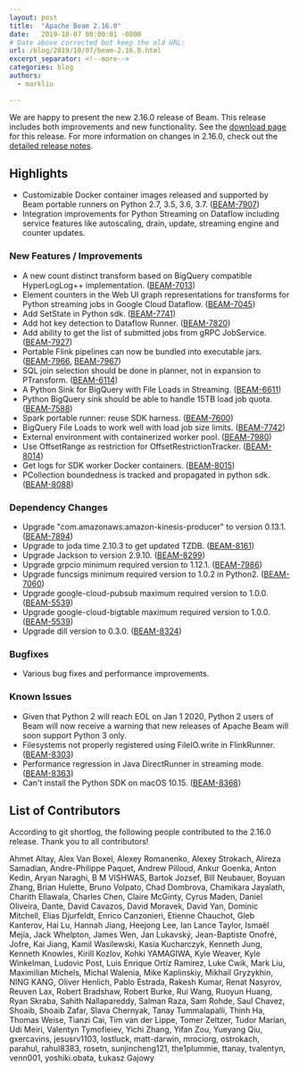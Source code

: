 ```yaml
---
layout: post
title:  "Apache Beam 2.16.0"
date:   2019-10-07 00:00:01 -0800
# Date above corrected but keep the old URL:
url: /blog/2019/10/07/beam-2.16.0.html
excerpt_separator: <!--more-->
categories: blog
authors:
  - markliu

---
```

<!--
Licensed under the Apache License, Version 2.0 (the "License");
you may not use this file except in compliance with the License.
You may obtain a copy of the License at

http://www.apache.org/licenses/LICENSE-2.0

Unless required by applicable law or agreed to in writing, software
distributed under the License is distributed on an "AS IS" BASIS,
WITHOUT WARRANTIES OR CONDITIONS OF ANY KIND, either express or implied.
See the License for the specific language governing permissions and
limitations under the License.
-->

We are happy to present the new 2.16.0 release of Beam. This release includes both improvements and new functionality.
See the [download page](/get-started/downloads/#2160-2019-10-07) for this release.<!--more-->
For more information on changes in 2.16.0, check out the
[detailed release notes](https://issues.apache.org/jira/secure/ReleaseNote.jspa?projectId=12319527&version=12345494).

## Highlights

 * Customizable Docker container images released and supported by Beam portable runners on Python 2.7, 3.5, 3.6, 3.7. ([BEAM-7907](https://issues.apache.org/jira/browse/BEAM-7907))
 * Integration improvements for Python Streaming on Dataflow including service features like autoscaling, drain, update, streaming engine and counter updates.


### New Features / Improvements

* A new count distinct transform based on BigQuery compatible HyperLogLog++ implementation. ([BEAM-7013](https://issues.apache.org/jira/browse/BEAM-7013))
* Element counters in the Web UI graph representations for transforms for Python streaming jobs in Google Cloud Dataflow. ([BEAM-7045](https://issues.apache.org/jira/browse/BEAM-7045))
* Add SetState in Python sdk. ([BEAM-7741](https://issues.apache.org/jira/browse/BEAM-7741))
* Add hot key detection to Dataflow Runner. ([BEAM-7820](https://issues.apache.org/jira/browse/BEAM-7820))
* Add ability to get the list of submitted jobs from gRPC JobService. ([BEAM-7927](https://issues.apache.org/jira/browse/BEAM-7927))
* Portable Flink pipelines can now be bundled into executable jars. ([BEAM-7966](https://issues.apache.org/jira/browse/BEAM-7966), [BEAM-7967](https://issues.apache.org/jira/browse/BEAM-7967))
* SQL join selection should be done in planner, not in expansion to PTransform. ([BEAM-6114](https://issues.apache.org/jira/browse/BEAM-6114))
* A Python Sink for BigQuery with File Loads in Streaming. ([BEAM-6611](https://issues.apache.org/jira/browse/BEAM-6611))
* Python BigQuery sink should be able to handle 15TB load job quota. ([BEAM-7588](https://issues.apache.org/jira/browse/BEAM-7588))
* Spark portable runner: reuse SDK harness. ([BEAM-7600](https://issues.apache.org/jira/browse/BEAM-7600))
* BigQuery File Loads to work well with load job size limits. ([BEAM-7742](https://issues.apache.org/jira/browse/BEAM-7742))
* External environment with containerized worker pool. ([BEAM-7980](https://issues.apache.org/jira/browse/BEAM-7980))
* Use OffsetRange as restriction for OffsetRestrictionTracker. ([BEAM-8014](https://issues.apache.org/jira/browse/BEAM-8014))
* Get logs for SDK worker Docker containers. ([BEAM-8015](https://issues.apache.org/jira/browse/BEAM-8015))
* PCollection boundedness is tracked and propagated in python sdk. ([BEAM-8088](https://issues.apache.org/jira/browse/BEAM-8088))


### Dependency Changes

* Upgrade "com.amazonaws:amazon-kinesis-producer" to version 0.13.1. ([BEAM-7894](https://issues.apache.org/jira/browse/BEAM-7894))
* Upgrade to joda time 2.10.3 to get updated TZDB. ([BEAM-8161](https://issues.apache.org/jira/browse/BEAM-8161))
* Upgrade Jackson to version 2.9.10. ([BEAM-8299](https://issues.apache.org/jira/browse/BEAM-8299))
* Upgrade grpcio minimum required version to 1.12.1. ([BEAM-7986](https://issues.apache.org/jira/browse/BEAM-7986))
* Upgrade funcsigs minimum required version to 1.0.2 in Python2. ([BEAM-7060](https://issues.apache.org/jira/browse/BEAM-7060))
* Upgrade google-cloud-pubsub maximum required version to 1.0.0. ([BEAM-5539](https://issues.apache.org/jira/browse/BEAM-5539))
* Upgrade google-cloud-bigtable maximum required version to 1.0.0. ([BEAM-5539](https://issues.apache.org/jira/browse/BEAM-5539))
* Upgrade dill version to 0.3.0. ([BEAM-8324](https://issues.apache.org/jira/browse/BEAM-8324))


### Bugfixes

* Various bug fixes and performance improvements.


### Known Issues

* Given that Python 2 will reach EOL on Jan 1 2020, Python 2 users of Beam will now receive a warning that new releases of Apache Beam will soon support Python 3 only.
* Filesystems not properly registered using FileIO.write in FlinkRunner. ([BEAM-8303](https://issues.apache.org/jira/browse/BEAM-8303))
* Performance regression in Java DirectRunner in streaming mode. ([BEAM-8363](https://issues.apache.org/jira/browse/BEAM-8363))
* Can't install the Python SDK on macOS 10.15. ([BEAM-8368](https://issues.apache.org/jira/browse/BEAM-8368))


## List of Contributors

 According to git shortlog, the following people contributed to the 2.16.0 release. Thank you to all contributors!

Ahmet Altay, Alex Van Boxel, Alexey Romanenko, Alexey Strokach, Alireza Samadian,
Andre-Philippe Paquet, Andrew Pilloud, Ankur Goenka, Anton Kedin, Aryan Naraghi,
B M VISHWAS, Bartok Jozsef, Bill Neubauer, Boyuan Zhang, Brian Hulette, Bruno Volpato,
Chad Dombrova, Chamikara Jayalath, Charith Ellawala, Charles Chen, Claire McGinty,
Cyrus Maden, Daniel Oliveira, Dante, David Cavazos, David Moravek, David Yan,
Dominic Mitchell, Elias Djurfeldt, Enrico Canzonieri, Etienne Chauchot, Gleb Kanterov,
Hai Lu, Hannah Jiang, Heejong Lee, Ian Lance Taylor, Ismaël Mejía, Jack Whelpton,
James Wen, Jan Lukavský, Jean-Baptiste Onofré, Jofre, Kai Jiang, Kamil Wasilewski,
Kasia Kucharczyk, Kenneth Jung, Kenneth Knowles, Kirill Kozlov, Kohki YAMAGIWA,
Kyle Weaver, Kyle Winkelman, Ludovic Post, Luis Enrique Ortíz Ramirez, Luke Cwik,
Mark Liu, Maximilian Michels, Michal Walenia, Mike Kaplinskiy, Mikhail Gryzykhin,
NING KANG, Oliver Henlich, Pablo Estrada, Rakesh Kumar, Renat Nasyrov, Reuven Lax,
Robert Bradshaw, Robert Burke, Rui Wang, Ruoyun Huang, Ryan Skraba, Sahith Nallapareddy,
Salman Raza, Sam Rohde, Saul Chavez, Shoaib, Shoaib Zafar, Slava Chernyak, Tanay Tummalapalli,
Thinh Ha, Thomas Weise, Tianzi Cai, Tim van der Lippe, Tomer Zeltzer, Tudor Marian,
Udi Meiri, Valentyn Tymofieiev, Yichi Zhang, Yifan Zou, Yueyang Qiu, gxercavins,
jesusrv1103, lostluck, matt-darwin, mrociorg, ostrokach, parahul, rahul8383, rosetn,
sunjincheng121, the1plummie, ttanay, tvalentyn, venn001, yoshiki.obata, Łukasz Gajowy
